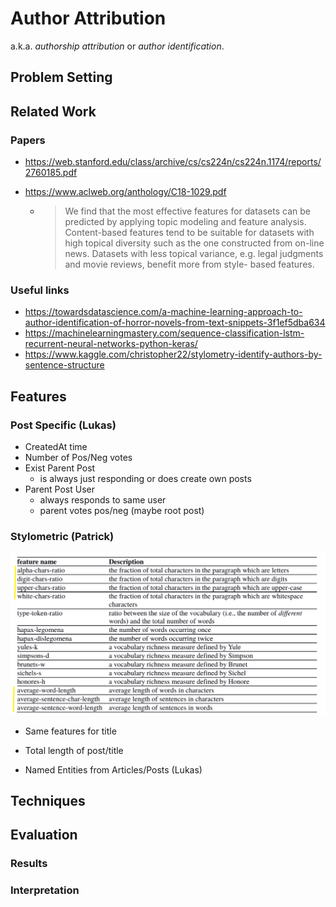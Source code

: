 # Author Attribution

a.k.a. *authorship attribution* or *author identification*.

## Problem Setting

## Related Work
### Papers
- https://web.stanford.edu/class/archive/cs/cs224n/cs224n.1174/reports/2760185.pdf
- https://www.aclweb.org/anthology/C18-1029.pdf
  
    - > We find that the most effective features for datasets can be predicted by applying topic modeling and feature analysis. Content-based features tend to be suitable for datasets with high topical diversity such as the one constructed from on-line news. Datasets with less topical variance, e.g. legal judgments and movie reviews, benefit more from style- based features.

### Useful links
- https://towardsdatascience.com/a-machine-learning-approach-to-author-identification-of-horror-novels-from-text-snippets-3f1ef5dba634
- https://machinelearningmastery.com/sequence-classification-lstm-recurrent-neural-networks-python-keras/
- https://www.kaggle.com/christopher22/stylometry-identify-authors-by-sentence-structure

## Features

### Post Specific (Lukas)

* CreatedAt time
* Number of Pos/Neg votes 
* Exist Parent Post
  * is always just responding or does create own posts
* Parent Post User
  * always responds to same user
  * parent votes pos/neg (maybe root post)

### Stylometric (Patrick)

<img src="assets/image-20200606082356512.png" alt="image-20200606082356512" style="zoom:67%;" />

* Same features for title
* Total length of post/title

* Named Entities from Articles/Posts (Lukas)



## Techniques

## Evaluation

### Results

### Interpretation
